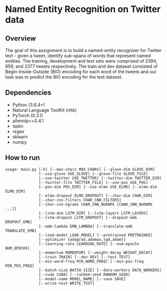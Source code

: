 
# Named Entity Recognition on Twitter data

## Overview
The goal of this assignment is to build a named-entity recognizer for Twitter text - given a tweet, identify
sub-spans of words that represent named entities. The training, development and test sets were comprised of
2394, 959, and 2377 tweets respectively. The train and dev dataset consisted of Begin-Inside-Outside (BIO)
encoding for each word of the tweets and our task was to predict the BIO encoding for the test dataset.

## Dependencies
* Python (3.6.4+)
* Natural Language ToolKit (nltk)
* PyTorch (0.3.1)
* allennlp==0.4.1
* tqdm
* regex
* sklearn
* numpy

## How to run
```
usage: main.py [-h] [--max-chars MAX_CHARS] [--glove-dim GLOVE_DIM]
               [--use-glove USE_GLOVE] [--glove-file GLOVE_FILE]
               [--use-twitter USE_TWITTER] [--twitter-dim TWITTER_DIM]
               [--twitter-file TWITTER_FILE] [--use-pos USE_POS]
               [--pos-dim POS_DIM] [--use-elmo USE_ELMO] [--elmo-dim ELMO_DIM]
               [--elmo-dropout ELMO_DROPOUT] [--char-dim CHAR_DIM]
               [--char-cnn-filters CHAR_CNN_FILTERS]
               [--char-cnn-ngrams CHAR_CNN_NGRAMS [CHAR_CNN_NGRAMS ...]]
               [--lstm-dim LSTM_DIM] [--lstm-layers LSTM_LAYERS]
               [--lstm-dropout LSTM_DROPOUT] [--dropout-emb DROPOUT_EMB]
               [--emb-lambda EMB_LAMBDA] [--translate-emb TRANSLATE_EMB]
               [--load-model LOAD_MODEL] [--pretrained PRETRAINED]
               [--optimizer {adagrad,adamax,sgd,adam}]
               [--learning-rate LEARNING_RATE] [--num-epochs NUM_EPOCHS]
               [--momentum MOMENTUM] [--weight-decay WEIGHT_DECAY]
               [--train TRAIN] [--dev DEV] [--test TEST]
               [--min-word-freq MIN_WORD_FREQ] [--min-pos-freq MIN_POS_FREQ]
               [--batch-size BATCH_SIZE] [--data-workers DATA_WORKERS]
               [--cuda CUDA] [--random-seed RANDOM_SEED]
               [--model-name MODEL_NAME] [--save SAVE]
               [--write-test WRITE_TEST]


         

